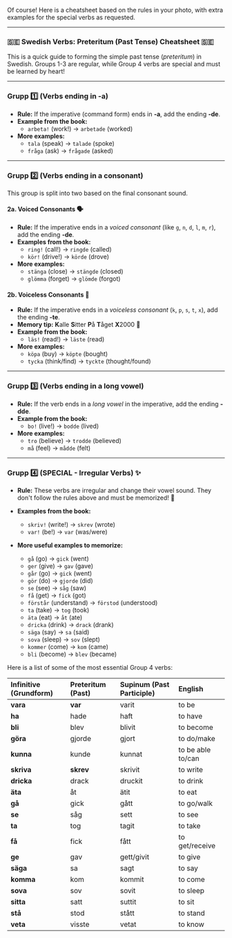 Of course! Here is a cheatsheet based on the rules in your photo, with extra examples for the special verbs as requested.

---

### 🇸🇪 Swedish Verbs: Preteritum (Past Tense) Cheatsheet 🇸🇪

This is a quick guide to forming the simple past tense (_preteritum_) in Swedish. Groups 1-3 are regular, while Group 4 verbs are special and must be learned by heart!

---

### **Grupp 1️⃣ (Verbs ending in -a)**

*   **Rule:** If the imperative (command form) ends in **-a**, add the ending **-de**.
*   **Example from the book:**
    *   `arbeta!` (work!) → `arbetade` (worked)
*   **More examples:**
    *   `tala` (speak) → `talade` (spoke)
    *   `fråga` (ask) → `frågade` (asked)

---

### **Grupp 2️⃣ (Verbs ending in a consonant)**

This group is split into two based on the final consonant sound.

#### **2a. Voiced Consonants 🗣️**
*   **Rule:** If the imperative ends in a _voiced consonant_ (like `g`, `n`, `d`, `l`, `m`, `r`), add the ending **-de**.
*   **Examples from the book:**
    *   `ring!` (call!) → `ringde` (called)
    *   `kör!` (drive!) → `körde` (drove)
*   **More examples:**
    *   `stänga` (close) → `stängde` (closed)
    *   `glömma` (forget) → `glömde` (forgot)

#### **2b. Voiceless Consonants 🤫**
*   **Rule:** If the imperative ends in a _voiceless consonant_ (`k`, `p`, `s`, `t`, `x`), add the ending **-te**.
*   **Memory tip:** **K**alle **S**itter **P**å **T**åget **X**2000 🚂
*   **Example from the book:**
    *   `läs!` (read!) → `läste` (read)
*   **More examples:**
    *   `köpa` (buy) → `köpte` (bought)
    *   `tycka` (think/find) → `tyckte` (thought/found)

---

### **Grupp 3️⃣ (Verbs ending in a long vowel)**

*   **Rule:** If the verb ends in a _long vowel_ in the imperative, add the ending **-dde**.
*   **Example from the book:**
    *   `bo!` (live!) → `bodde` (lived)
*   **More examples:**
    *   `tro` (believe) → `trodde` (believed)
    *   `må` (feel) → `mådde` (felt)

---

### **Grupp 4️⃣ (SPECIAL - Irregular Verbs) ✨**

*   **Rule:** These verbs are irregular and change their vowel sound. They don't follow the rules above and must be memorized! 🧠
*   **Examples from the book:**
    *   `skriv!` (write!) → `skrev` (wrote)
    *   `var!` (be!) → `var` (was/were)
       
*   **More useful examples to memorize:**
    *   `gå` (go) → `gick` (went)
    *   `ger` (give) → `gav` (gave)
    *   `går` (go) → `gick` (went)
    *   `gör` (do) → `gjorde` (did)
    *   `se` (see) → `såg` (saw)
    *   `få` (get) → `fick` (got)
    *   `förstår` (understand) → `förstod` (understood)
    *   `ta` (take) → `tog` (took)
    *   `äta` (eat) → `åt` (ate)
    *   `dricka` (drink) → `drack` (drank)
    *   `säga` (say) → `sa` (said)
    *   `sova` (sleep) → `sov` (slept)
    *   `kommer` (come) → `kom` (came)
    *   `bli` (become) → `blev` (became)
   

Here is a list of some of the most essential Group 4 verbs:

| Infinitive (Grundform) | Preteritum (Past) | Supinum (Past Participle) | English |
| :--- | :--- | :--- | :--- |
| **vara** | **var** | varit | to be |
| **ha** | hade | haft | to have |
| **bli** | blev | blivit | to become |
| **göra** | gjorde | gjort | to do/make |
| **kunna** | kunde | kunnat | to be able to/can |
| **skriva** | **skrev** | skrivit | to write |
| **dricka** | drack | druckit | to drink |
| **äta** | åt | ätit | to eat |
| **gå** | gick | gått | to go/walk |
| **se** | såg | sett | to see |
| **ta** | tog | tagit | to take |
| **få** | fick | fått | to get/receive |
| **ge** | gav | gett/givit | to give |
| **säga** | sa | sagt | to say |
| **komma** | kom | kommit | to come |
| **sova** | sov | sovit | to sleep |
| **sitta** | satt | suttit | to sit |
| **stå** | stod | stått | to stand |
| **veta** | visste | vetat | to know |

